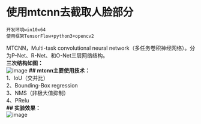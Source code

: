 # 使用mtcnn去截取人脸部分  

`开发环境win10x64`  
`使用框架TensorFlow+python3+opencv2`  

MTCNN，Multi-task convolutional neural network（多任务卷积神经网络）。分为P-Net、R-Net、和O-Net三层网络结构。  
**三次结构如图：**  
![image](https://github.com/omega-Lee/mtcnn_read_photo/blob/master/Face/MTCNN.png)
**## mtcnn主要使用技术：**  
1、IoU（交并比）  
2、Bounding-Box regression  
3、NMS（非极大值抑制）  
4、PRelu  
**## 实验效果：**  
![image](https://github.com/omega-Lee/mtcnn_read_photo/blob/master/Face/testPhoto.jpg)
